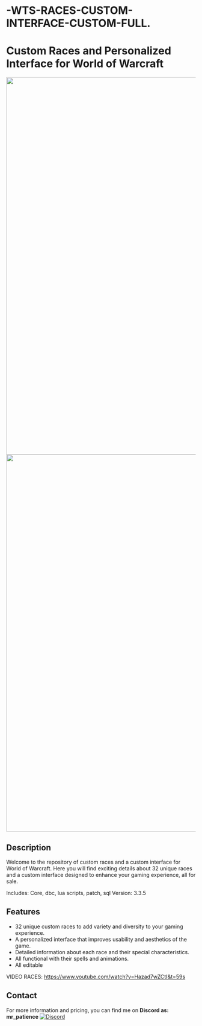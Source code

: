 # -WTS-RACES-CUSTOM-INTERFACE-CUSTOM-FULL.

# Custom Races and Personalized Interface for World of Warcraft

<img src="https://github.com/jedagutavito/-WTS-RACES-CUSTOM-INTERFACE-CUSTOM-FULL./assets/73094194/818c6542-eae1-4445-9434-dfd417d91628" width="1000">
<img src="https://github.com/jedagutavito/-WTS-RACES-CUSTOM-INTERFACE-CUSTOM-FULL./assets/73094194/05f1b80f-2398-4a32-8822-3da7fb9f4e8d" width="1000">


## Description

Welcome to the repository of custom races and a custom interface for World of Warcraft. Here you will find exciting details about 32 unique races and a custom interface designed to enhance your gaming experience, all for sale.

Includes: Core, dbc, lua scripts, patch, sql
Version: 3.3.5
## Features

- 32 unique custom races to add variety and diversity to your gaming experience.
- A personalized interface that improves usability and aesthetics of the game.
- Detailed information about each race and their special characteristics.
- All functional with their spells and animations.
- All editable

VIDEO RACES: https://www.youtube.com/watch?v=Hazad7wZCtI&t=59s

## Contact

For more information and pricing, you can find me on **Discord as: mr_patience**
[![Discord](https://img.shields.io/badge/Discord-mr__patience%236969-%237289DA?logo=discord&logoColor=white)](https://discord.com/users/mr_patience)
